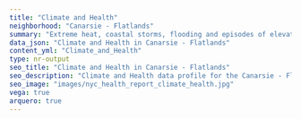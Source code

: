 ```yaml
---
title: "Climate and Health"
neighborhood: "Canarsie - Flatlands"
summary: "Extreme heat, coastal storms, flooding and episodes of elevated ozone are climate-related hazards that may increase with climate change and have important public health impacts in New York City. Extreme weather can cause power outages, which also threaten public health. This report provides neighborhood indicators of climate-related hazards, vulnerability and health impacts."
data_json: "Climate and Health in Canarsie - Flatlands"
content_yml: "Climate_and_Health"
type: nr-output
seo_title: "Climate and Health in Canarsie - Flatlands"
seo_description: "Climate and Health data profile for the Canarsie - Flatlands neighborhood of NYC."
seo_image: "images/nyc_health_report_climate_health.jpg"
vega: true
arquero: true
---
```

